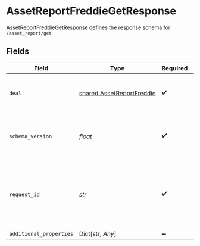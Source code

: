 # AssetReportFreddieGetResponse

AssetReportFreddieGetResponse defines the response schema for `/asset_report/get`


## Fields

| Field                                                                                                                                       | Type                                                                                                                                        | Required                                                                                                                                    | Description                                                                                                                                 |
| ------------------------------------------------------------------------------------------------------------------------------------------- | ------------------------------------------------------------------------------------------------------------------------------------------- | ------------------------------------------------------------------------------------------------------------------------------------------- | ------------------------------------------------------------------------------------------------------------------------------------------- |
| `deal`                                                                                                                                      | [shared.AssetReportFreddie](../../models/shared/assetreportfreddie.md)                                                                      | :heavy_check_mark:                                                                                                                          | An object representing an Asset Report with Freddie Mac schema.                                                                             |
| `schema_version`                                                                                                                            | *float*                                                                                                                                     | :heavy_check_mark:                                                                                                                          | The Verification Of Assets (aka VOA or Freddie Mac Schema) schema version.                                                                  |
| `request_id`                                                                                                                                | *str*                                                                                                                                       | :heavy_check_mark:                                                                                                                          | A unique identifier for the request, which can be used for troubleshooting. This identifier, like all Plaid identifiers, is case sensitive. |
| `additional_properties`                                                                                                                     | Dict[str, *Any*]                                                                                                                            | :heavy_minus_sign:                                                                                                                          | N/A                                                                                                                                         |